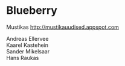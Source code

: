 Blueberry
=========

Mustikas
http://mustikauudised.appspot.com

Andreas Ellervee  
Kaarel Kastehein  
Sander Mikelsaar  
Hans Raukas
